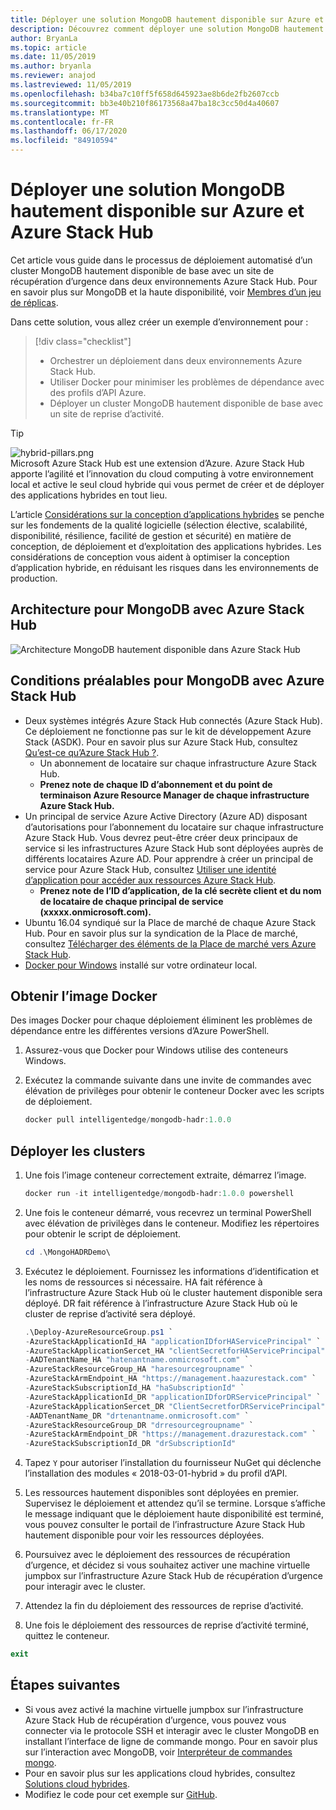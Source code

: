 ```yaml
---
title: Déployer une solution MongoDB hautement disponible sur Azure et Azure Stack Hub
description: Découvrez comment déployer une solution MongoDB hautement disponible sur Azure et Azure Stack Hub
author: BryanLa
ms.topic: article
ms.date: 11/05/2019
ms.author: bryanla
ms.reviewer: anajod
ms.lastreviewed: 11/05/2019
ms.openlocfilehash: b34ba7c10ff5f658d645923ae8b6de2fb2607ccb
ms.sourcegitcommit: bb3e40b210f86173568a47ba18c3cc50d4a40607
ms.translationtype: MT
ms.contentlocale: fr-FR
ms.lasthandoff: 06/17/2020
ms.locfileid: "84910594"
---
```

# <a name="deploy-a-highly-available-mongodb-solution-to-azure-and-azure-stack-hub"></a>Déployer une solution MongoDB hautement disponible sur Azure et Azure Stack Hub

Cet article vous guide dans le processus de déploiement automatisé d’un cluster MongoDB hautement disponible de base avec un site de récupération d’urgence dans deux environnements Azure Stack Hub. Pour en savoir plus sur MongoDB et la haute disponibilité, voir [Membres d’un jeu de réplicas](https://docs.mongodb.com/manual/core/replica-set-members/).

Dans cette solution, vous allez créer un exemple d’environnement pour :

> [!div class="checklist"]
> - Orchestrer un déploiement dans deux environnements Azure Stack Hub.
> - Utiliser Docker pour minimiser les problèmes de dépendance avec des profils d’API Azure.
> - Déployer un cluster MongoDB hautement disponible de base avec un site de reprise d’activité.

> [!Tip]  
> ![hybrid-pillars.png](./media/solution-deployment-guide-cross-cloud-scaling/hybrid-pillars.png)  
> Microsoft Azure Stack Hub est une extension d’Azure. Azure Stack Hub apporte l’agilité et l’innovation du cloud computing à votre environnement local et active le seul cloud hybride qui vous permet de créer et de déployer des applications hybrides en tout lieu.  
> 
> L’article [Considérations sur la conception d’applications hybrides](overview-app-design-considerations.md) se penche sur les fondements de la qualité logicielle (sélection élective, scalabilité, disponibilité, résilience, facilité de gestion et sécurité) en matière de conception, de déploiement et d’exploitation des applications hybrides. Les considérations de conception vous aident à optimiser la conception d’application hybride, en réduisant les risques dans les environnements de production.

## <a name="architecture-for-mongodb-with-azure-stack-hub"></a>Architecture pour MongoDB avec Azure Stack Hub

![Architecture MongoDB hautement disponible dans Azure Stack Hub](media/solution-deployment-guide-mongodb-ha/image1.png)

## <a name="prerequisites-for-mongodb-with-azure-stack-hub"></a>Conditions préalables pour MongoDB avec Azure Stack Hub

- Deux systèmes intégrés Azure Stack Hub connectés (Azure Stack Hub). Ce déploiement ne fonctionne pas sur le kit de développement Azure Stack (ASDK). Pour en savoir plus sur Azure Stack Hub, consultez [Qu’est-ce qu’Azure Stack Hub ?](https://azure.microsoft.com/products/azure-stack/hub/).
  - Un abonnement de locataire sur chaque infrastructure Azure Stack Hub. 
  - **Prenez note de chaque ID d’abonnement et du point de terminaison Azure Resource Manager de chaque infrastructure Azure Stack Hub.**
- Un principal de service Azure Active Directory (Azure AD) disposant d’autorisations pour l’abonnement du locataire sur chaque infrastructure Azure Stack Hub. Vous devrez peut-être créer deux principaux de service si les infrastructures Azure Stack Hub sont déployées auprès de différents locataires Azure AD. Pour apprendre à créer un principal de service pour Azure Stack Hub, consultez [Utiliser une identité d’application pour accéder aux ressources Azure Stack Hub](https://docs.microsoft.com/azure-stack/user/azure-stack-create-service-principals).
  - **Prenez note de l’ID d’application, de la clé secrète client et du nom de locataire de chaque principal de service (xxxxx.onmicrosoft.com).**
- Ubuntu 16.04 syndiqué sur la Place de marché de chaque Azure Stack Hub. Pour en savoir plus sur la syndication de la Place de marché, consultez [Télécharger des éléments de la Place de marché vers Azure Stack Hub](https://docs.microsoft.com/azure-stack/operator/azure-stack-download-azure-marketplace-item).
- [Docker pour Windows](https://docs.docker.com/docker-for-windows/) installé sur votre ordinateur local.

## <a name="get-the-docker-image"></a>Obtenir l’image Docker

Des images Docker pour chaque déploiement éliminent les problèmes de dépendance entre les différentes versions d’Azure PowerShell.

1. Assurez-vous que Docker pour Windows utilise des conteneurs Windows.
2. Exécutez la commande suivante dans une invite de commandes avec élévation de privilèges pour obtenir le conteneur Docker avec les scripts de déploiement.

    ```powershell  
    docker pull intelligentedge/mongodb-hadr:1.0.0
    ```

## <a name="deploy-the-clusters"></a>Déployer les clusters

1. Une fois l’image conteneur correctement extraite, démarrez l’image.

    ```powershell  
    docker run -it intelligentedge/mongodb-hadr:1.0.0 powershell
    ```

2. Une fois le conteneur démarré, vous recevrez un terminal PowerShell avec élévation de privilèges dans le conteneur. Modifiez les répertoires pour obtenir le script de déploiement.

    ```powershell  
    cd .\MongoHADRDemo\
    ```

3. Exécutez le déploiement. Fournissez les informations d’identification et les noms de ressources si nécessaire. HA fait référence à l’infrastructure Azure Stack Hub où le cluster hautement disponible sera déployé. DR fait référence à l’infrastructure Azure Stack Hub où le cluster de reprise d’activité sera déployé.

    ```powershell
    .\Deploy-AzureResourceGroup.ps1 `
    -AzureStackApplicationId_HA "applicationIDforHAServicePrincipal" `
    -AzureStackApplicationSercet_HA "clientSecretforHAServicePrincipal" `
    -AADTenantName_HA "hatenantname.onmicrosoft.com" `
    -AzureStackResourceGroup_HA "haresourcegroupname" `
    -AzureStackArmEndpoint_HA "https://management.haazurestack.com" `
    -AzureStackSubscriptionId_HA "haSubscriptionId" `
    -AzureStackApplicationId_DR "applicationIDforDRServicePrincipal" `
    -AzureStackApplicationSercet_DR "ClientSecretforDRServicePrincipal" `
    -AADTenantName_DR "drtenantname.onmicrosoft.com" `
    -AzureStackResourceGroup_DR "drresourcegroupname" `
    -AzureStackArmEndpoint_DR "https://management.drazurestack.com" `
    -AzureStackSubscriptionId_DR "drSubscriptionId"
    ```

4. Tapez `Y` pour autoriser l’installation du fournisseur NuGet qui déclenche l’installation des modules « 2018-03-01-hybrid » du profil d’API.

5. Les ressources hautement disponibles sont déployées en premier. Supervisez le déploiement et attendez qu’il se termine. Lorsque s’affiche le message indiquant que le déploiement haute disponibilité est terminé, vous pouvez consulter le portail de l’infrastructure Azure Stack Hub hautement disponible pour voir les ressources déployées.

6. Poursuivez avec le déploiement des ressources de récupération d’urgence, et décidez si vous souhaitez activer une machine virtuelle jumpbox sur l’infrastructure Azure Stack Hub de récupération d’urgence pour interagir avec le cluster.

7. Attendez la fin du déploiement des ressources de reprise d’activité.

8. Une fois le déploiement des ressources de reprise d’activité terminé, quittez le conteneur.

  ```powershell
  exit
  ```

## <a name="next-steps"></a>Étapes suivantes

- Si vous avez activé la machine virtuelle jumpbox sur l’infrastructure Azure Stack Hub de récupération d’urgence, vous pouvez vous connecter via le protocole SSH et interagir avec le cluster MongoDB en installant l’interface de ligne de commande mongo. Pour en savoir plus sur l’interaction avec MongoDB, voir [Interpréteur de commandes mongo](https://docs.mongodb.com/manual/mongo/).
- Pour en savoir plus sur les applications cloud hybrides, consultez [Solutions cloud hybrides](https://aka.ms/azsdevtutorials).
- Modifiez le code pour cet exemple sur [GitHub](https://github.com/Azure-Samples/azure-intelligent-edge-patterns).
